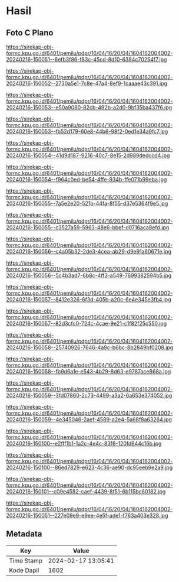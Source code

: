 # Hasil

## Foto C Plano

https://sirekap-obj-formc.kpu.go.id/6401/pemilu/pdpr/16/04/16/20/04/1604162004002-20240216-150051--6efb3f86-f83c-45cd-8d10-6384c70254f7.jpg

https://sirekap-obj-formc.kpu.go.id/6401/pemilu/pdpr/16/04/16/20/04/1604162004002-20240216-150052--2730a5e1-7c8e-47a4-8ef9-1caaae43c391.jpg

https://sirekap-obj-formc.kpu.go.id/6401/pemilu/pdpr/16/04/16/20/04/1604162004002-20240216-150053--e50a9080-82cb-492b-a2d0-9bf35ba437f6.jpg

https://sirekap-obj-formc.kpu.go.id/6401/pemilu/pdpr/16/04/16/20/04/1604162004002-20240216-150053--fb52d179-60e8-44b6-98f2-0ed1e34a9fc7.jpg

https://sirekap-obj-formc.kpu.go.id/6401/pemilu/pdpr/16/04/16/20/04/1604162004002-20240216-150054--41d9d187-9216-40c7-8e15-2d989dedccd4.jpg

https://sirekap-obj-formc.kpu.go.id/6401/pemilu/pdpr/16/04/16/20/04/1604162004002-20240216-150054--f964c0ed-be54-4ffe-934b-ffe071b99eba.jpg

https://sirekap-obj-formc.kpu.go.id/6401/pemilu/pdpr/16/04/16/20/04/1604162004002-20240216-150055--7a5e2e20-521b-44fa-8f55-d37e5364f9e5.jpg

https://sirekap-obj-formc.kpu.go.id/6401/pemilu/pdpr/16/04/16/20/04/1604162004002-20240216-150055--c3527a59-5963-48e6-bbef-d0716aca8efd.jpg

https://sirekap-obj-formc.kpu.go.id/6401/pemilu/pdpr/16/04/16/20/04/1604162004002-20240216-150056--c4a05b32-2de3-4cea-ab29-d9e91a60671e.jpg

https://sirekap-obj-formc.kpu.go.id/6401/pemilu/pdpr/16/04/16/20/04/1604162004002-20240216-150056--5c4b3ad7-6b8c-4ff3-a549-7699382594b5.jpg

https://sirekap-obj-formc.kpu.go.id/6401/pemilu/pdpr/16/04/16/20/04/1604162004002-20240216-150057--8412e326-6f3d-405b-a20c-6e4e345e3fb4.jpg

https://sirekap-obj-formc.kpu.go.id/6401/pemilu/pdpr/16/04/16/20/04/1604162004002-20240216-150057--82d3cfc0-724c-4cae-9e21-c1f82f25c550.jpg

https://sirekap-obj-formc.kpu.go.id/6401/pemilu/pdpr/16/04/16/20/04/1604162004002-20240216-150058--25740926-7646-4a9c-b6bc-8b2849bf0208.jpg

https://sirekap-obj-formc.kpu.go.id/6401/pemilu/pdpr/16/04/16/20/04/1604162004002-20240216-150058--fb9d6a1e-e543-4b29-8d63-e9787ace868a.jpg

https://sirekap-obj-formc.kpu.go.id/6401/pemilu/pdpr/16/04/16/20/04/1604162004002-20240216-150059--3fd07860-2c73-4499-a3a2-6a653e374052.jpg

https://sirekap-obj-formc.kpu.go.id/6401/pemilu/pdpr/16/04/16/20/04/1604162004002-20240216-150059--4e345046-2aef-4589-a2e4-5a68f8a63264.jpg

https://sirekap-obj-formc.kpu.go.id/6401/pemilu/pdpr/16/04/16/20/04/1604162004002-20240216-150100--e2fff1b1-1a2c-4e4c-83f6-120fd644c16b.jpg

https://sirekap-obj-formc.kpu.go.id/6401/pemilu/pdpr/16/04/16/20/04/1604162004002-20240216-150100--86ed7829-e623-4c36-ae90-dc95eeb9e2a9.jpg

https://sirekap-obj-formc.kpu.go.id/6401/pemilu/pdpr/16/04/16/20/04/1604162004002-20240216-150101--c09e4582-caef-4439-8f51-6b115bc60182.jpg

https://sirekap-obj-formc.kpu.go.id/6401/pemilu/pdpr/16/04/16/20/04/1604162004002-20240216-150051--227e09e9-e9ee-4e5f-ade1-f763a403e328.jpg


## Metadata

| Key        | Value               |
| ---------- | ------------------- |
| Time Stamp | 2024-02-17 13:05:41 |
| Kode Dapil | 1602                |



